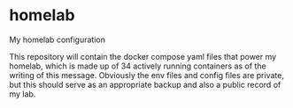 # homelab
My homelab configuration

This repository will contain the docker compose yaml files that power my homelab, which is made up of 34 actively running containers as of the writing of this message. Obviously the env files and config files are private, but this should serve as an appropriate backup and also a public record of my lab.
